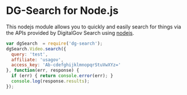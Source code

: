 # DG-Search for Node.js

This nodejs module allows you to quickly and easily search for things via the APIs provided by DigitalGov Search using [nodejs](http://nodejs.org/).

```javascript
var dgSearch  = require('dg-search');
dgSearch.Video.search({
  query: 'test',
  affiliate: 'usagov',
  access_key: 'Ab-cdefghijklmnopqrStuVwXYz='
}, function(err, response) {
  if (err) { return console.error(err); }
  console.log(response.results);
});
```
